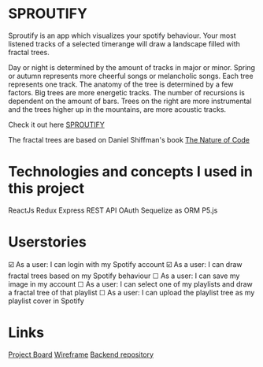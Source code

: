 # SPROUTIFY

Sproutify is an app which visualizes your spotify behaviour. Your most listened tracks of a selected timerange will draw a landscape filled with fractal trees.

Day or night is determined by the amount of tracks in major or minor. Spring or autumn represents more cheerful songs or melancholic songs. Each tree represents one track. The anatomy of the tree is determined by a few factors. Big trees are more energetic tracks. The number of recursions is dependent on the amount of bars. Trees on the right are more instrumental and the trees higher up in the mountains, are more acoustic tracks.

Check it out here [SPROUTIFY](https://sproutify.netlify.app/)

The fractal trees are based on Daniel Shiffman's book [The Nature of Code](https://natureofcode.com/book/chapter-8-fractals/)

# Technologies and concepts I used in this project

ReactJs
Redux
Express
REST API
OAuth
Sequelize as ORM
P5.js

# Userstories

☑️ As a user: I can login with my Spotify account
☑️ As a user: I can draw fractal trees based on my Spotify behaviour
☐ As a user: I can save my image in my account
☐ As a user: I can select one of my playlists and draw a fractal tree of that playlist
☐ As a user: I can upload the playlist tree as my playlist cover in Spotify

# Links

[Project Board](https://github.com/brambrulant/sproutify-frontend/projects/1)
[Wireframe](https://wireframepro.mockflow.com/view/Mc23e8bffaf7df717d4c67f7a3a8927781610456322725)
[Backend repository](https://github.com/brambrulant/sproutify-backend)
